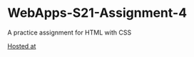 # WebApps-S21-Assignment-4
A practice assignment for HTML with CSS

[Hosted at](https://44-563-web-apps-s21.github.io/webapps-s21-assignment-4-Nikhilreddy012/play.html)
